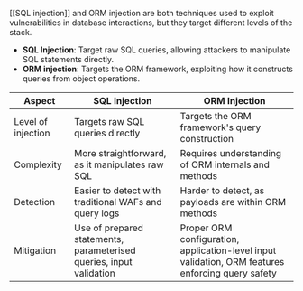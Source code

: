 [[SQL injection]] and ORM injection are both techniques used to exploit vulnerabilities in database interactions, but they target different levels of the stack.
- **SQL Injection**: Target raw SQL queries, allowing attackers to manipulate SQL statements directly.
- **ORM injection**: Targets the ORM framework, exploiting how it constructs queries from object operations.

| **Aspect**         | **SQL Injection  <br>**                                             | **ORM Injection**                                                                                 |
| ------------------ | ------------------------------------------------------------------- | ------------------------------------------------------------------------------------------------- |
| Level of injection | Targets raw SQL queries directly                                    | Targets the ORM framework's query construction                                                    |
| Complexity         | More straightforward, as it manipulates raw SQL                     | Requires understanding of ORM internals and methods                                               |
| Detection          | Easier to detect with traditional WAFs and query logs               | Harder to detect, as payloads are within ORM methods                                              |
| Mitigation         | Use of prepared statements, parameterised queries, input validation | Proper ORM configuration, application-level input validation, ORM features enforcing query safety |
